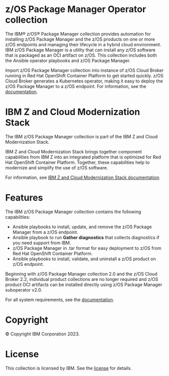 # z/OS Package Manager Operator collection

The IBM® z/OS® Package Manager collection provides automation for installing z/OS Package Manager and the z/OS products on one or more z/OS endpoints and managing their lifecycle in a hybrid cloud environment. IBM z/OS Package Manager is a utility that can install any z/OS software that is packaged as an OCI artifact on z/OS. This collection includes both the Ansible operator playbooks and z/OS Package Manager.

Import z/OS Package Manager collection into instance of z/OS Cloud Broker running in Red Hat OpenShift Container Platform to get started quickly. z/OS Cloud Broker generates a Kubernetes operator, making it easy to deploy the z/OS Package Manager to a z/OS endpoint. For information, see the [documentation](https://www.ibm.com/docs/SSV97FN_latest/zpm/overview.html).


# IBM Z and Cloud Modernization Stack

The IBM z/OS Package Manager collection is part of the IBM Z and Cloud Modernization Stack.

IBM Z and Cloud Modernization Stack brings together component capabilities from IBM Z into an integrated platform that is optimized for Red Hat OpenShift Container Platform. Together, these capabilities help to modernize and simplify the use of z/OS software.

For information, see [IBM Z and Cloud Modernization Stack documentation](https://www.ibm.com/docs/en/cloud-paks/z-modernization-stack).


# Features

The IBM z/OS Package Manager collection contains the following capabilities:

* Ansible playbooks to install, update, and remove the z/OS Package Manager from a z/OS endpoint.
* Ansible playbook to run **Gather diagnostics** that collects diagnostics if you need support from IBM.
* z/OS Package Manager in .tar format for easy deployment to z/OS from Red Hat OpenShift Container Platform.
* Ansible playbooks to install, validate, and uninstall a z/OS product on z/OS endpoint.

Beginning with z/OS Package Manager collection 2.0 and the z/OS Cloud Broker 2.2, individual product collections are no longer required and z/OS product OCI artifacts can be installed directly using z/OS Package Manager suboperator v2.0.

For all system requirements, see the [documentation](https://www.ibm.com/docs/SSV97FN_latest/zstack/system-requirements.html).

# Copyright

© Copyright IBM Corporation 2023.


# License

This collection is licensed by IBM. See the [license](https://www.ibm.com/support/customer/csol/terms/?id=L-YJCB-2HHW29) for details.
